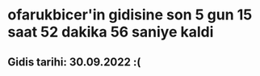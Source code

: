 # ofarukbicer'in gidisine son 5 gun 15 saat 52 dakika 56 saniye kaldi

## Gidis tarihi: 30.09.2022 :(
